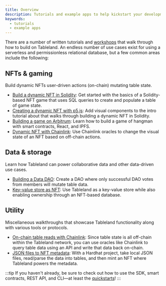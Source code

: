 ```yaml
---
title: Overview
description: Tutorials and example apps to help kickstart your development process.
keywords:
  - tutorials
  - example apps
---
```


There are a number of written tutorials and [workshops](https://www.youtube.com/playlist?list=PLAc0xDyQDZbqTNM3lejUkVdiTprS2Gjob) that walk through how to build on Tableland. An endless number of use cases exist for using a serverless and permissionless relational database, but a few common areas include the following:

## NFTs & gaming

Build dynamic NFTs user-driven actions (on-chain) mutating table state.

- [Build a dynamic NFT in Solidity](/tutorials/dynamic-nft-solidity): Get started with the basics of a Solidity-based NFT game that uses SQL queries to create and populate a table of game state.
- [Creating a dynamic NFT with p5.js](/tutorials/dynamic-nft-p5js): Add visual components to the intro tutorial about that walks through building a dynamic NFT in Solidity.
- [Building a game on Arbitrum](<(/tutorials/building-games-on-arbitrum)>): Learn how to build a game of hangman with smart contracts, React, and IPFS.
- [Dynamic NFT with Chainlink](/tutorials/dynamic-nft-chainlink): Use Chainlink oracles to change the visual state of an NFT based on off-chain actions.

## Data & storage

Learn how Tableland can power collaborative data and other data-driven use cases.

- [Building a Data DAO](/tutorials/data-dao-polygon): Create a DAO where only successful DAO votes from members will mutate table data.
- [Key-value store as NFT](/tutorials/key-value-store-nft): Use Tableland as a key-value store while also enabling ownership through an NFT-based database.

## Utility

Miscellaneous walkthroughs that showcase Tableland functionality along with various tools or protocols.

- [On-chain table reads with Chainlink](/tutorials/table-reads-chainlink): Since table state is all off-chain within the Tableland network, you can use oracles like Chainlink to query table data using an API and write that data back on-chain.
- [JSON files to NFT metadata](/tutorials/json-files-nft-polygon): With a Hardhat project, take local JSON files, read/parse the data into tables, and then mint an NFT where Tableland powers the metadata.

:::tip
If you haven't already, be sure to check out how to use the SDK, smart contracts, REST API, and CLI—at least the [quickstarts](/fundamentals/quickstarts)!
:::
